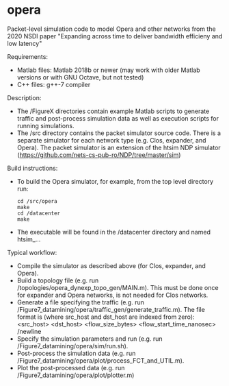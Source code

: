 # opera
Packet-level simulation code to model Opera and other networks from the 2020 NSDI paper "Expanding across time to deliver bandwidth efficieny and low latency"

Requirements:

- Matlab files: Matlab 2018b or newer (may work with older Matlab versions or with GNU Octave, but not tested)
- C++ files: g++-7 compiler

Description:

- The /FigureX directories contain example Matlab scripts to generate traffic and post-process simulation data as well as execution scripts for running simulations.
- The /src directory contains the packet simulator source code. There is a separate simulator for each network type (e.g. Clos, expander, and Opera). The packet simulator is an extension of the htsim NDP simulator (https://github.com/nets-cs-pub-ro/NDP/tree/master/sim)

Build instructions:

- To build the Opera simulator, for example, from the top level directory run:
  ```
  cd /src/opera
  make
  cd /datacenter
  make
  ```
- The executable will be found in the /datacenter directory and named htsim_...

Typical workflow:

- Compile the simulator as described above (for Clos, expander, and Opera).
- Build a topology file (e.g. run /topologies/opera_dynexp_topo_gen/MAIN.m). This must be done once for expander and Opera networks, is not needed for Clos networks.
- Generate a file specifying the traffic (e.g. run /Figure7_datamining/opera/traffic_gen/generate_traffic.m). The file format is (where src_host and dst_host are indexed from zero):
  <src_host> <dst_host> <flow_size_bytes> <flow_start_time_nanosec> /newline
- Specify the simulation parameters and run (e.g. run /Figure7_datamining/opera/sim/run.sh).
- Post-process the simulation data (e.g. run /Figure7_datamining/opera/plot/process_FCT_and_UTIL.m).
- Plot the post-processed data (e.g. run /Figure7_datamining/opera/plot/plotter.m)